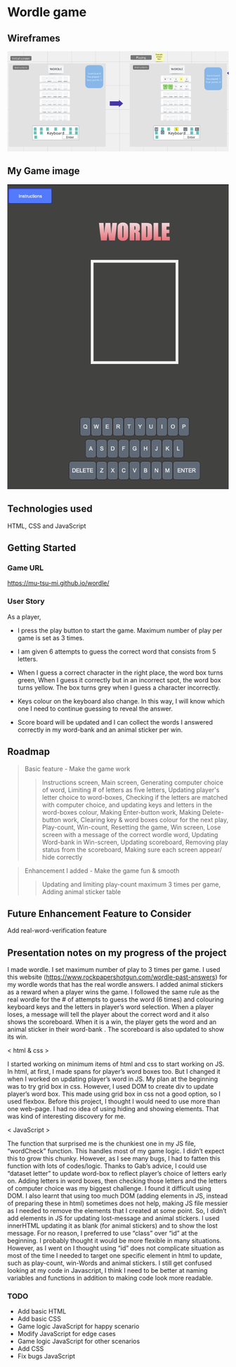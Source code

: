 
# Wordle game

## Wireframes
![my wireframe](Wireframe-Wordle.png)

## My Game image
![my game image](my-game-image.png)

## Technologies used
HTML, CSS and JavaScript

## Getting Started
### Game URL
https://mu-tsu-mi.github.io/wordle/

### User Story
As a player, 
* I press the play button to start the game. Maximum number of play per game is set as 3 times.
* I am given 6 attempts to guess the correct word that consists from 5 letters.
* When I guess a correct character in the right place, the word box turns green, 
When I guess it correctly but in an incorrect spot, the word box turns yellow. 
The box turns grey when I guess a character incorrectly. 
* Keys colour on the keyboard also change.
In this way,  I will know which one I need to continue guessing to reveal the answer.

* Score board will be updated and I can collect the words I answered correctly in my word-bank and an animal sticker per win.

## Roadmap
> Basic feature - Make the game work
 >> Instructions screen, Main screen, Generating computer choice of word, Limiting # of letters as five letters, Updating player's letter choice to word-boxes, Checking if the letters are matched with computer choice, and updating keys and letters in the word-boxes colour, Making Enter-button work, Making Delete-button work, Clearing key & word boxes colour for the next play, Play-count, Win-count, Resetting the game, Win screen, Lose screen with a message of the correct wordle word, Updating Word-bank in Win-screen, Updating scoreboard, Removing play status from the scoreboard, Making sure each screen appear/ hide correctly

> Enhancement I added - Make the game fun & smooth
 >> Updating and limiting play-count maximum 3 times per game, Adding animal sticker table

## Future Enhancement Feature to Consider
Add real-word-verification feature

## Presentation notes on my progress of the project
I made wordle. I set maximum number of play to 3 times per game. I used this website (https://www.rockpapershotgun.com/wordle-past-answers) for my wordle words that has the real wordle answers.
I added animal stickers as a reward when a player wins the game. I followed the same rule as the real wordle for the # of attempts to guess the word (6 times) and colouring keyboard keys and the letters in player’s word selection.
When a player loses, a message will tell the player about the correct word and it also shows the scoreboard. When it is a win, the player gets the word and an animal sticker in their word-bank . The scoreboard is also updated to show its win. 

< html & css >

I started working on minimum items of html and css to start working on JS.
In html, at first, I made spans for player’s word boxes too. But I changed it when I worked on updating player’s word in JS. My plan at the beginning was to try grid box in css. However, I used DOM to create div to update player’s word box. This made using grid box in css not a good option, so I used flexbox. Before this project, I thought I would need to use more than one web-page. I had no idea of using hiding and showing elements. That was kind of interesting discovery for me. 

< JavaScript >

The function that surprised me is the chunkiest one in my JS file, “wordCheck” function. This handles most of my game logic. I didn’t expect this to grow this chunky. However, as I see many bugs, I had to fatten this function with lots of codes/logic. 
Thanks to Gab’s advice, I could use “dataset letter” to update word-box to reflect player’s choice of letters early on. 
Adding letters in word boxes, then checking those letters and the letters of computer choice was my biggest challenge. 
I found it difficult using DOM. I also learnt that using too much DOM (adding elements in JS, instead of preparing these in html) sometimes does not help, making JS file messier as I needed to remove the elements that I created at some point. So, I didn’t add elements in JS for updating lost-message and animal stickers. I used innerHTML updating it as blank (for animal stickers) and to show the lost message.
For no reason, I preferred to use “class” over “id” at the beginning. I probably thought it would be more flexible in many situations. However, as I went on I thought using “id” does not complicate situation as most of the time I needed to target one specific element in html to update, such as  play-count, win-Words and animal stickers. 
I still get confused looking at my code in Javascript, I think I need to be better at naming variables and functions in addition to making code look more readable.


### TODO
* Add basic HTML
* Add basic CSS
* Game logic JavaScript for happy scenario
* Modify JavaScript for edge cases
* Game logic JavaScript for other scenarios
* Add CSS
* Fix bugs JavaScript
